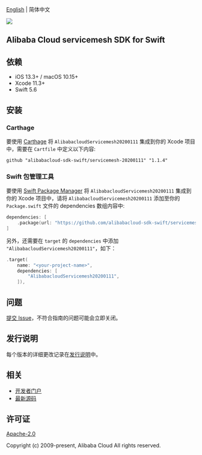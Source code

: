 [English](README.md) | 简体中文

![](https://aliyunsdk-pages.alicdn.com/icons/AlibabaCloud.svg)

## Alibaba Cloud servicemesh SDK for Swift

## 依赖

- iOS 13.3+ / macOS 10.15+
- Xcode 11.3+
- Swift 5.6

## 安装

### Carthage

要使用 [Carthage](https://github.com/Carthage/Carthage) 将 `AlibabacloudServicemesh20200111` 集成到你的 Xcode 项目中，需要在 `Cartfile` 中定义以下内容:

```ogdl
github "alibabacloud-sdk-swift/servicemesh-20200111" "1.1.4"
```

### Swift 包管理工具

要使用 [Swift Package Manager](https://swift.org/package-manager/) 将 `AlibabacloudServicemesh20200111` 集成到你的 Xcode 项目中，请将 `AlibabacloudServicemesh20200111` 添加至你的 `Package.swift` 文件的 dependencies 数组内容中:

```swift
dependencies: [
    .package(url: "https://github.com/alibabacloud-sdk-swift/servicemesh-20200111.git", from: "1.1.4")
]
```

另外，还需要在 `target` 的 `dependencies` 中添加 `"AlibabacloudServicemesh20200111"`，如下：

```swift
.target(
    name: "<your-project-name>",
    dependencies: [
        "AlibabacloudServicemesh20200111",
    ]),
```

## 问题

[提交 Issue](https://github.com/alibabacloud-sdk-swift/servicemesh-20200111/issues/new)，不符合指南的问题可能会立即关闭。

## 发行说明

每个版本的详细更改记录在[发行说明](./ChangeLog.txt)中。

## 相关

* [开发者门户](https://next.api.aliyun.com/home)
* [最新源码](https://github.com/alibabacloud-sdk-swift/servicemesh-20200111)

## 许可证

[Apache-2.0](http://www.apache.org/licenses/LICENSE-2.0)

Copyright (c) 2009-present, Alibaba Cloud All rights reserved.
